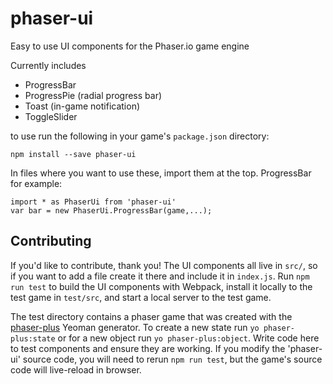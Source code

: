 # phaser-ui

Easy to use UI components for the Phaser.io game engine

Currently includes

- ProgressBar
- ProgressPie (radial progress bar)
- Toast (in-game notification)
- ToggleSlider

to use run the following in your game's `package.json` directory:

`npm install --save phaser-ui`

In files where you want to use these, import them at the top. ProgressBar for example:

```
import * as PhaserUi from 'phaser-ui'
var bar = new PhaserUi.ProgressBar(game,...);
```

## Contributing

If you'd like to contribute, thank you!
The UI components all live in `src/`, so if you want to add a file create it there and include it in `index.js`.
Run `npm run test` to build the UI components with Webpack, install it locally to the test game in `test/src`, and start a local server to the test game.

The test directory contains a phaser game that was created with the [phaser-plus](https://github.com/rblopes/generator-phaser-plus) Yeoman generator.
To create a new state run `yo phaser-plus:state` or for a new object run `yo phaser-plus:object`.
Write code here to test components and ensure they are working.
If you modify the 'phaser-ui' source code, you will need to rerun `npm run test`, but the game's source code will live-reload in browser.
